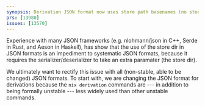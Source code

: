 ```yaml
---
synopsis: Derivation JSON format now uses store path basenames (no store dir) only
prs: [13980]
issues: [13570]
---
```


Experience with many JSON frameworks (e.g. nlohmann/json in C++, Serde
in Rust, and Aeson in Haskell), has show that the use of the store dir
in JSON formats is an impediment to systematic JSON formats, because it
requires the serializer/deserializer to take an extra paramater (the
store dir).

We ultimately want to rectify this issue with all (non-stable, able to
be changed) JSON formats. To start with, we are changing the JSON format
for derivations because the `nix derivation` commands are --- in
addition to being formally unstable --- less widely used than other
unstable commands.
